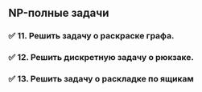 ## NP-полные задачи 


### ✅ 11.	Решить задачу о раскраске графа. 

### ✅ 12.	Решить дискретную задачу о рюкзаке. 

### ✅ 13.	Решить задачу о раскладке по ящикам
